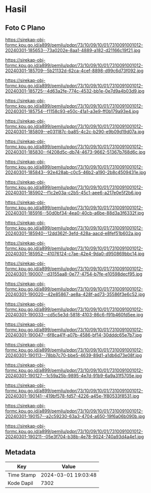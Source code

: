 # Hasil

## Foto C Plano

https://sirekap-obj-formc.kpu.go.id/a899/pemilu/pdpr/73/10/09/10/01/7310091001012-20240301-185653--73a0202e-8aa1-4889-a182-d21166c19f21.jpg

https://sirekap-obj-formc.kpu.go.id/a899/pemilu/pdpr/73/10/09/10/01/7310091001012-20240301-185709--5b21132d-62ca-4cef-8898-d99c6d73f092.jpg

https://sirekap-obj-formc.kpu.go.id/a899/pemilu/pdpr/73/10/09/10/01/7310091001012-20240301-185725--4d63a2fe-774c-4532-bb1e-0e7d9a4b03d9.jpg

https://sirekap-obj-formc.kpu.go.id/a899/pemilu/pdpr/73/10/09/10/01/7310091001012-20240301-185754--f1158c93-e50c-41a1-a3e9-ff0b179a93e4.jpg

https://sirekap-obj-formc.kpu.go.id/a899/pemilu/pdpr/73/10/09/10/01/7310091001012-20240301-185809--e031187c-ba85-4c2c-b290-e9b09d19d07a.jpg

https://sirekap-obj-formc.kpu.go.id/a899/pemilu/pdpr/73/10/09/10/01/7310091001012-20240301-185830--f4208d5c-db74-4673-9662-51367b768d6c.jpg

https://sirekap-obj-formc.kpu.go.id/a899/pemilu/pdpr/73/10/09/10/01/7310091001012-20240301-185843--92e428ab-c0c5-46b2-a190-2b8c4509431e.jpg

https://sirekap-obj-formc.kpu.go.id/a899/pemilu/pdpr/73/10/09/10/01/7310091001012-20240301-185902--f1c2e03a-c2b5-45c1-aee6-a217e0e5f2b6.jpg

https://sirekap-obj-formc.kpu.go.id/a899/pemilu/pdpr/73/10/09/10/01/7310091001012-20240301-185916--50d0bf34-4ea0-40cb-a6be-88d3a3f6332f.jpg

https://sirekap-obj-formc.kpu.go.id/a899/pemilu/pdpr/73/10/09/10/01/7310091001012-20240301-185940--12dd362f-3efd-428a-aacd-e8fef51b602a.jpg

https://sirekap-obj-formc.kpu.go.id/a899/pemilu/pdpr/73/10/09/10/01/7310091001012-20240301-185952--41076124-c7ae-42e4-9da0-d950869bbc14.jpg

https://sirekap-obj-formc.kpu.go.id/a899/pemilu/pdpr/73/10/09/10/01/7310091001012-20240301-190007--d3155aa8-0e77-4754-b7fe-e10598decf95.jpg

https://sirekap-obj-formc.kpu.go.id/a899/pemilu/pdpr/73/10/09/10/01/7310091001012-20240301-190020--42e85867-ae8a-428f-ad73-35586f3e6c52.jpg

https://sirekap-obj-formc.kpu.go.id/a899/pemilu/pdpr/73/10/09/10/01/7310091001012-20240301-190033--cd5c5e3d-5818-4103-86c6-f91b460fd5ee.jpg

https://sirekap-obj-formc.kpu.go.id/a899/pemilu/pdpr/73/10/09/10/01/7310091001012-20240301-190047--6f8ca41f-a07b-4586-bf14-30dddc65e7b7.jpg

https://sirekap-obj-formc.kpu.go.id/a899/pemilu/pdpr/73/10/09/10/01/7310091001012-20240301-190113--78bb7c70-bbe5-4639-89d1-a1db6d73e08f.jpg

https://sirekap-obj-formc.kpu.go.id/a899/pemilu/pdpr/73/10/09/10/01/7310091001012-20240301-190127--1c59a25b-9895-4e7d-91b9-6a9a31f5705e.jpg

https://sirekap-obj-formc.kpu.go.id/a899/pemilu/pdpr/73/10/09/10/01/7310091001012-20240301-190141--419bf578-fd57-4226-a45e-1f80533f8531.jpg

https://sirekap-obj-formc.kpu.go.id/a899/pemilu/pdpr/73/10/09/10/01/7310091001012-20240301-190157--a2c59230-63a3-4704-a650-19f6a06b090b.jpg

https://sirekap-obj-formc.kpu.go.id/a899/pemilu/pdpr/73/10/09/10/01/7310091001012-20240301-190211--05e3f704-b38b-4e78-9024-740a93d4a4e1.jpg


## Metadata

| Key        | Value               |
| ---------- | ------------------- |
| Time Stamp | 2024-03-01 19:03:48 |
| Kode Dapil | 7302                |



